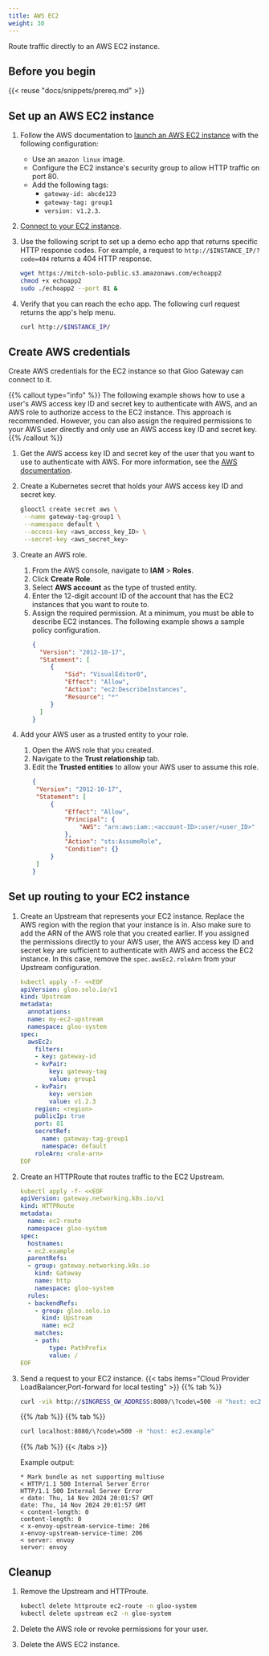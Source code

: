 ```yaml
---
title: AWS EC2
weight: 30
---
```


 Route traffic directly to an AWS EC2 instance. 

## Before you begin 

{{< reuse "docs/snippets/prereq.md" >}}

## Set up an AWS EC2 instance

1. Follow the AWS documentation to [launch an AWS EC2 instance](https://docs.aws.amazon.com/AWSEC2/latest/UserGuide/EC2_GetStarted.html#ec2-launch-instance) with the following configuration: 
   * Use an `amazon linux` image. 
   * Configure the EC2 instance's security group to allow HTTP traffic on port 80. 
   * Add the following tags: 
     - `gateway-id: abcde123`
     - `gateway-tag: group1`
     - `version: v1.2.3`. 

2. [Connect to your EC2 instance](https://docs.aws.amazon.com/AWSEC2/latest/UserGuide/EC2_GetStarted.html#ec2-connect-to-instance). 

3. Use the following script to set up a demo echo app that returns specific HTTP response codes. For example, a request to `http://$INSTANCE_IP/?code=404` returns a 404 HTTP response. 
   ```sh
   wget https://mitch-solo-public.s3.amazonaws.com/echoapp2
   chmod +x echoapp2
   sudo ./echoapp2 --port 81 &
   ```
   
4. Verify that you can reach the echo app. The following curl request returns the app's help menu. 
   ```sh
   curl http://$INSTANCE_IP/
   ```
   
## Create AWS credentials

Create AWS credentials for the EC2 instance so that Gloo Gateway can connect to it. 

{{% callout type="info" %}}
The following example shows how to use a user's AWS access key ID and secret key to authenticate with AWS, and an AWS role to authorize access to the EC2 instance. This approach is recommended. However, you can also assign the required permissions to your AWS user directly and only use an AWS access key ID and secret key. 
{{% /callout %}}

1. Get the AWS access key ID and secret key of the user that you want to use to authenticate with AWS. For more information, see the [AWS documentation](https://docs.aws.amazon.com/IAM/latest/UserGuide/id_credentials_access-keys.html). 

2. Create a Kubernetes secret that holds your AWS access key ID and secret key. 
   ```sh
   glooctl create secret aws \
    --name gateway-tag-group1 \
    --namespace default \
    --access-key <aws_access_key_ID> \
    --secret-key <aws_secret_key>
    ```

3. Create an AWS role. 
   1. From the AWS console, navigate to **IAM** > **Roles**. 
   2. Click **Create Role**.
   3. Select **AWS account** as the type of trusted entity.
   4. Enter the 12-digit account ID of the account that has the EC2 instances that you want to route to.
   5. Assign the required permission. At a minimum, you must be able to describe EC2 instances. The following example shows a sample policy configuration. 
      ```json
      {
        "Version": "2012-10-17",
        "Statement": [
           {
               "Sid": "VisualEditor0",
               "Effect": "Allow",
               "Action": "ec2:DescribeInstances",
               "Resource": "*"
           }
        ]
      }
      ```

4. Add your AWS user as a trusted entity to your role. 
   1. Open the AWS role that you created. 
   2. Navigate to the **Trust relationship** tab. 
   3. Edit the **Trusted entities** to allow your AWS user to assume this role. 
      ```json
      {
       "Version": "2012-10-17",
       "Statement": [
           {
               "Effect": "Allow",
               "Principal": {
                   "AWS": "arn:aws:iam::<account-ID>:user/<user_ID>"
               },
               "Action": "sts:AssumeRole",
               "Condition": {}
           }
       ]
      }
      ``` 
 
## Set up routing to your EC2 instance


1. Create an Upstream that represents your EC2 instance. Replace the AWS region with the region that your instance is in. Also make sure to add the ARN of the AWS role that you created earlier. If you assigned the permissions directly to your AWS user, the AWS access key ID and secret key are sufficient to authenticate with AWS and access the EC2 instance. In this case, remove the `spec.awsEc2.roleArn` from your Upstream configuration. 
   ```yaml
   kubectl apply -f- <<EOF              
   apiVersion: gloo.solo.io/v1
   kind: Upstream
   metadata:
     annotations:
     name: my-ec2-upstream
     namespace: gloo-system
   spec:
     awsEc2:
       filters:
       - key: gateway-id
       - kvPair:
           key: gateway-tag
           value: group1
       - kvPair:
           key: version
           value: v1.2.3
       region: <region>
       publicIp: true
       port: 81
       secretRef:
         name: gateway-tag-group1
         namespace: default
       roleArn: <role-arn>
   EOF
   ```

2. Create an HTTPRoute that routes traffic to the EC2 Upstream. 
   ```yaml
   kubectl apply -f- <<EOF   
   apiVersion: gateway.networking.k8s.io/v1
   kind: HTTPRoute
   metadata:
     name: ec2-route
     namespace: gloo-system
   spec:
     hostnames:
     - ec2.example
     parentRefs:
     - group: gateway.networking.k8s.io
       kind: Gateway
       name: http
       namespace: gloo-system
     rules:
     - backendRefs:
       - group: gloo.solo.io
         kind: Upstream
         name: ec2
       matches:
       - path:
           type: PathPrefix
           value: /
   EOF
   ```

3. Send a request to your EC2 instance. 
   {{< tabs items="Cloud Provider LoadBalancer,Port-forward for local testing"  >}}
   {{% tab %}}
   ```sh
   curl -vik http://$INGRESS_GW_ADDRESS:8080/\?code\=500 -H "host: ec2.example:8080"
   ```
   {{% /tab %}}
   {{% tab  %}}
   ```sh
   curl localhost:8080/\?code\=500 -H "host: ec2.example"
   ```
   {{% /tab %}}
   {{< /tabs >}}
   
   Example output: 
   ```
   * Mark bundle as not supporting multiuse
   < HTTP/1.1 500 Internal Server Error
   HTTP/1.1 500 Internal Server Error
   < date: Thu, 14 Nov 2024 20:01:57 GMT
   date: Thu, 14 Nov 2024 20:01:57 GMT
   < content-length: 0
   content-length: 0
   < x-envoy-upstream-service-time: 206
   x-envoy-upstream-service-time: 206
   < server: envoy
   server: envoy
   ```


## Cleanup

1. Remove the Upstream and HTTProute.
   ```sh
   kubectl delete httproute ec2-route -n gloo-system
   kubectl delete upstream ec2 -n gloo-system
   ```

2. Delete the AWS role or revoke permissions for your user.  

3. Delete the AWS EC2 instance. 
